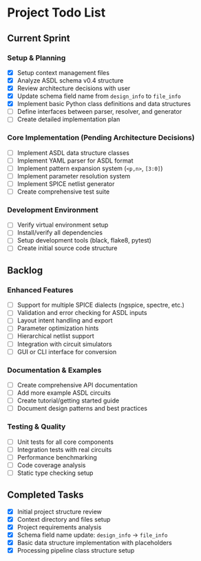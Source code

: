 # Project Todo List

## Current Sprint

### Setup & Planning
- [X] Setup context management files
- [X] Analyze ASDL schema v0.4 structure
- [X] Review architecture decisions with user
- [X] Update schema field name from `design_info` to `file_info`
- [X] Implement basic Python class definitions and data structures
- [ ] Define interfaces between parser, resolver, and generator
- [ ] Create detailed implementation plan

### Core Implementation (Pending Architecture Decisions)
- [ ] Implement ASDL data structure classes
- [ ] Implement YAML parser for ASDL format
- [ ] Implement pattern expansion system (`<p,n>`, `[3:0]`)
- [ ] Implement parameter resolution system
- [ ] Implement SPICE netlist generator
- [ ] Create comprehensive test suite

### Development Environment
- [ ] Verify virtual environment setup
- [ ] Install/verify all dependencies
- [ ] Setup development tools (black, flake8, pytest)
- [ ] Create initial source code structure

## Backlog

### Enhanced Features
- [ ] Support for multiple SPICE dialects (ngspice, spectre, etc.)
- [ ] Validation and error checking for ASDL inputs
- [ ] Layout intent handling and export
- [ ] Parameter optimization hints
- [ ] Hierarchical netlist support
- [ ] Integration with circuit simulators
- [ ] GUI or CLI interface for conversion

### Documentation & Examples
- [ ] Create comprehensive API documentation
- [ ] Add more example ASDL circuits
- [ ] Create tutorial/getting started guide
- [ ] Document design patterns and best practices

### Testing & Quality
- [ ] Unit tests for all core components
- [ ] Integration tests with real circuits
- [ ] Performance benchmarking
- [ ] Code coverage analysis
- [ ] Static type checking setup

## Completed Tasks
- [X] Initial project structure review
- [X] Context directory and files setup
- [X] Project requirements analysis
- [X] Schema field name update: `design_info` → `file_info`
- [X] Basic data structure implementation with placeholders
- [X] Processing pipeline class structure setup 